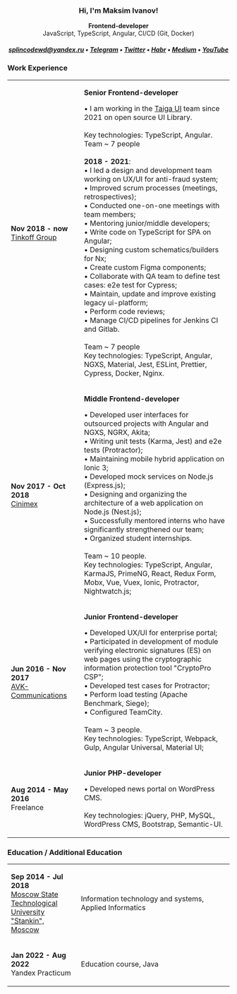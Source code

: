 <h3 align="center">Hi, I'm Maksim Ivanov!</h3>
<p align="center"><b>Frontend-developer</b><br>JavaScript, TypeScript, Angular, CI/CD (Git, Docker)</p>

<h5 align="center">
  <a href="mailto:splincodewd@yandex.ru">splincodewd@yandex.ru</a> • 
  <a href="https://t.me/splincode">Telegram</a> •
  <a href="https://twitter.com/splincodewd">Twitter</a> •
  <a href="https://habr.com/ru/users/splincodewd/">Habr</a> •
  <a href="https://medium.com/@splincode">Medium</a> •
  <a href="https://www.youtube.com/c/splincodewd">YouTube</a>
</h5>


<h3>Work Experience</h3>


<table width="100%">
  <tr>
    <td width="200px">
      <p>
        <b>Nov 2018 - now</b> <br>
        <a href="https://tinkoff-group.com/">Tinkoff Group</a>
      </p>
    </td>
    <td width="700px">
       <p><b>Senior Frontend-developer</b></p>
       <p>
         • I am working in the <a href="https://github.com/tinkoff/taiga-ui">Taiga UI</a> team since 2021 on open source UI Library.<br>
         <br>
         Key technologies: TypeScript, Angular. <br>
         Team ~ 7 people <br>
         <br>
         <b>2018 - 2021</b>: <br>
         • I led a design and development team working on UX/UI for anti-fraud system; <br>
         • Improved scrum processes (meetings, retrospectives); <br>
         • Conducted one-on-one meetings with team members; <br>
         • Mentoring junior/middle developers; <br>
         • Write code on TypeScript for SPA on Angular; <br>
         • Designing custom schematics/builders for Nx;  <br>
         • Create custom Figma components;  <br>
         • Collaborate with QA team to define test cases: e2e test for Cypress;  <br>
         • Maintain, update and improve existing legacy ui-platform; <br>
         • Perform code reviews; <br>
         • Manage CI/CD pipelines for Jenkins CI and Gitlab.  <br>
          <br>
          Team ~ 7 people <br>
          Key technologies: TypeScript, Angular, NGXS, Material, Jest, ESLint, Prettier, Cypress, Docker, Nginx.
       </p>
    </td>
  </tr>
  <tr>
    <td>
      <p>
        <b>Nov 2017 - Oct 2018</b> <br>
        <a href="https://www.cinimex.ru/">Cinimex</a>
      </p>
    </td>
    <td>
      <p><b>Middle Frontend-developer</b></p>
      <p>
        • Developed user interfaces for outsourced projects with Angular and NGXS, NGRX, Akita; <br>
        • Writing unit tests (Karma, Jest) and e2e tests (Protractor); <br>
        • Maintaining mobile hybrid application on Ionic 3; <br>
        • Developed mock services on Node.js (Express.js); <br>
        • Designing and organizing the architecture of a web application on Node.js (Nest.js); <br>
        • Successfully mentored interns who have significantly strengthened our team;  <br>
        • Organized student internships.  <br>
         <br>
        Team ~ 10 people.
         <br>
        Key technologies: TypeScript, Angular, KarmaJS, PrimeNG, React, Redux Form, Mobx, Vue, Vuex, Ionic, Protractor, Nightwatch.js;
      </p>
    </td>
  </tr>
  <tr>
    <td>
      <p>
        <b>Jun 2016 - Nov 2017</b> <br>
        <a href="http://www.avkcom.ru/">AVK-Communications</a>
      </p>
    </td>
    <td>
      <p><b>Junior Frontend-developer</b></p>
      <p>
        • Developed UX/UI for enterprise portal;<br>
        • Participated in development of module verifying electronic signatures (ES) on web pages using the cryptographic information protection tool "CryptoPro CSP";<br>
        • Developed test cases for Protractor;<br>
        • Perform load testing (Apache Benchmark, Siege);<br>
        • Configured TeamCity. <br>
        <br>
        Team ~ 3 people.
        <br>
        Key technologies: TypeScript, Webpack, Gulp, Angular Universal, Material UI;
      </p>
    </td>
  </tr>
  <tr>
    <td>
      <p>
        <b>Aug 2014 - May 2016</b> <br>
        Freelance
      </p>
    </td>
    <td>
      <p><b>Junior PHP-developer</b></p>
      <p>
        • Developed news portal on WordPress CMS.<br>
        <br>
        Key technologies: jQuery, PHP, MySQL, WordPress CMS, Bootstrap, Semantic-UI.
      </p>
    </td>
  </tr>
</table>



<h3>Education / Additional Education</h3>


<table width="100%">
  <tr>
    <td width="200px">
      <p>
        <b>Sep 2014 - Jul 2018</b> <br>
        <a href="https://tinkoff-group.com/">Moscow State Technological University "Stankin", Moscow</a>
      </p>
    </td>
    <td width="700px">
       <p>Information technology and systems, Applied Informatics
       </p>
    </td>
  </tr>
  <tr>
    <td>
      <p>
        <b>Jan 2022 - Aug 2022</b> <br>
        Yandex Practicum
      </p>
    </td>
    <td>
      <p>Education course, Java</p>
    </td>
  </tr>
</table>


